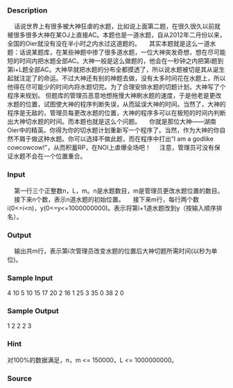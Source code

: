 
### Description
    话说世界上有很多被大神狂虐的水题，比如说上面第二题，在很久很久以前就被很多很多大神在某OJ上直接AC。本题也是一道水题，自从2012年二月份以来，全国的Oier就没有没在半小时之内水过这道题的。
    其实本题就是这么一道水题：话说某题库，在某些神题中掺了很多道水题，一位大神突发奇想，想在尽可能短的时间内把水题全部AC。大神一般是这么做题的，他会在一秒钟之内把第i题到第i+L题全部AC。大神早就把水题的分布全都摸透了，所以说水题被切是其从诞生起就注定了的命运。不过大神还有别的神题去做，没有太多时间花在水题上，所以他得在尽可能少的时间内将水题切完。为了合理安排水题的切题计划，大神写了个程序来规划。
但题库的管理员恶意地想拖慢大神刷水题的速度，于是他老是更改水题的位置，试图使大神的程序判断失误，从而延误大神的时间。当然了，大神的程序是无敌的，管理员每更改水题的位置，大神的程序多可以在极短的时间内判断出大神切水题的时间。而本题也就是这么个问题。
    你就是那位大神——湖南Oier中的精英。你得为你的切水题计划重新写一个程序了。当然，作为大神的你自然不屑于做这种水题。你可以选择不做此题，而在程序中打出“I am a godlike cowcowcow!”，从而积蓄RP，在NOI上虐爆全场吧！
    注意，管理员可没有保证水题不会在一个位置重合。
 
### Input
    第一行三个正整数n，L，m。n是水题数目，m是管理员更改水题位置的数目。 
    接下来n个数，表示n道水题的初始位置。
    接下来m行，每行两个数i(0<=i<n)，y(0<=y<=1000000000)。表示将第i+1道水题改到y（按输入顺序排名）。
 
### Output
    输出共m行，表示第i次管理员改变水题的位置后大神切题所需时间(以秒为单位)。
 
### Sample Input
4 10 5
10 15 17 20
2 16
1 25
3 35
0 38
2 0


### Sample Output
1
2
2
2
3 




### Hint
对100%的数据满足，n，m <= 150000，L <= 1000000000。

### Source

